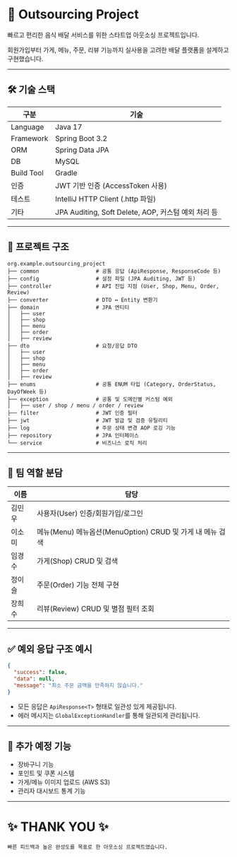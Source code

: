 # 🛵 Outsourcing Project

빠르고 편리한 음식 배달 서비스를 위한 스타트업 아웃소싱 프로젝트입니다.

회원가입부터 가게, 메뉴, 주문, 리뷰 기능까지 실사용을 고려한 배달 플랫폼을 설계하고 구현했습니다.

---

## 🛠 기술 스택

| 구분 | 기술 |
| --- | --- |
| Language | Java 17 |
| Framework | Spring Boot 3.2 |
| ORM | Spring Data JPA |
| DB | MySQL |
| Build Tool | Gradle |
| 인증 | JWT 기반 인증 (AccessToken 사용) |
| 테스트 | IntelliJ HTTP Client (.http 파일) |
| 기타 | JPA Auditing, Soft Delete, AOP, 커스텀 예외 처리 등 |

---

## 📂 프로젝트 구조

```
org.example.outsourcing_project
├── common                  # 공통 응답 (ApiResponse, ResponseCode 등)
├── config                  # 설정 파일 (JPA Auditing, JWT 등)
├── controller              # API 진입 지점 (User, Shop, Menu, Order, Review)
├── converter               # DTO ↔️ Entity 변환기
├── domain                  # JPA 엔티티
│   ├── user
│   ├── shop
│   ├── menu
│   ├── order
│   ├── review
├── dto                     # 요청/응답 DTO
│   ├── user
│   ├── shop
│   ├── menu
│   ├── order
│   ├── review
├── enums                   # 공통 ENUM 타입 (Category, OrderStatus, DayOfWeek 등)
├── exception               # 공통 및 도메인별 커스텀 예외
│   ├── user / shop / menu / order / review
├── filter                  # JWT 인증 필터
├── jwt                     # JWT 발급 및 검증 유틸리티
├── log                     # 주문 상태 변경 AOP 로깅 기능
├── repository              # JPA 인터페이스
└── service                 # 비즈니스 로직 처리

```

---

## 👥 팀 역할 분담

| 이름 | 담당 |
| --- | --- |
| 김민우 | 사용자(User) 인증/회원가입/로그인 |
| 이소미 | 메뉴(Menu) 메뉴옵션(MenuOption) CRUD 및 가게 내 메뉴 검색 | 
| 임경수  | 가게(Shop) CRUD 및 검색  |
| 정이슬  | 주문(Order) 기능 전체 구현  |
| 장희수 | 리뷰(Review) CRUD 및 별점 필터 조회 |

---

## ✅ 예외 응답 구조 예시

```json
{
  "success": false,
  "data": null,
  "message": "최소 주문 금액을 만족하지 않습니다."
}
```

- 모든 응답은 `ApiResponse<T>` 형태로 일관성 있게 제공됩니다.
- 에러 메시지는 `GlobalExceptionHandler`를 통해 일관되게 관리됩니다.

---

## 📌 추가 예정 기능

- 장바구니 기능
- 포인트 및 쿠폰 시스템
- 가게/메뉴 이미지 업로드 (AWS S3)
- 관리자 대시보드 통계 기능

---

# ✨ THANK YOU ✨

```
빠른 피드백과 높은 완성도를 목표로 한 아웃소싱 프로젝트였습니다.
```
